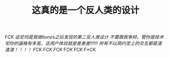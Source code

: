 ﻿--- 
layout: post 
title: 这真的是一个反人类的设计
categories:
- 设计
tags:
- 
---

F*CK
这尼玛是我继itunes之后发现的第二反人类设计
不要跟我争辩，管你是技术宅你的逼格有多高，这用户体验就是差差差!!!!!!
所有不以简约至上的交互都是渣渣渣！！！！
F*CK  F*CK  F*CK  F*CK  F*CK  F*CK

